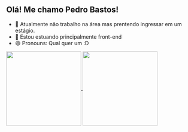 ## Olá! Me chamo Pedro Bastos!

- 🔭 Atualmente não trabalho na área mas prentendo ingressar em um estágio.
- 🌱 Estou estuando principalmente front-end
- 😄 Pronouns: Qual quer um :D


<a href="https://github.com/Pedroguibas">
  <img height=200 align="center" src="https://github-readme-stats.vercel.app/api?username=Pedroguibas&icons=true&theme=cobalt" />
</a>
<a href="https://github.com/Pedroguibas">
  <img height=200 align="center" src="https://github-readme-stats.vercel.app/api/top-langs?username=Pedroguibas&layout=compact&langs_count=8&card_width=320&theme=cobalt" />
</a>
